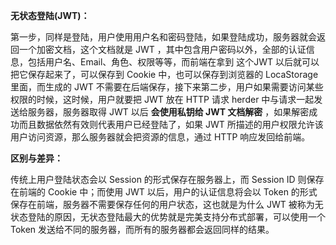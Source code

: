 **无状态登陆(JWT)：**

第一步，同样是登陆，用户使用用户名和密码登陆，如果登陆成功，服务器就会返回一个加密文档，这个文档就是 JWT ，其中包含用户密码以外，全部的认证信息，包括用户名、Email、角色、权限等等，而前端在拿到 这个JWT 以后就可以把它保存起来了，可以保存到 Cookie 中，也可以保存到浏览器的 LocaStorage 里面，而生成的 JWT 不需要在后端保存，接下来第二步，用户如果需要访问某些权限的时候，这时候，用户就要把 JWT 放在 HTTP 请求 herder 中与请求一起发送给服务器，服务器取得 JWT 以后 **会使用私钥给 JWT 文档解密** ，如果解密成功而且数据依然有效则代表用户已经登陆了，如果 JWT 所描述的用户权限允许该用户访问资源，那么服务器就会把资源的信息，通过 HTTP 响应发回给前端。

**区别与差异：**

传统上用户登陆状态会以 Session 的形式保存在服务器上，而 Session ID 则保存在前端的 Cookie 中；而使用 JWT 以后，用户的认证信息将会以 Token 的形式保存在前端，服务器不需要保存任何的用户状态，这也就是为什么 JWT 被称为无状态登陆的原因，无状态登陆最大的优势就是完美支持分布式部署，可以使用一个 Token 发送给不同的服务器，而所有的服务器都会返回同样的结果。